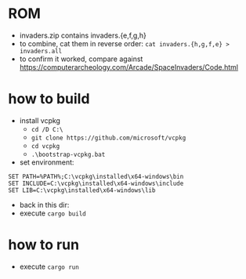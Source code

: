 # ROM
- invaders.zip contains invaders.{e,f,g,h}
- to combine, cat them in reverse order: `cat invaders.{h,g,f,e} > invaders.all`
- to confirm it worked, compare against https://computerarcheology.com/Arcade/SpaceInvaders/Code.html

# how to build
- install vcpkg
    - `cd /D C:\`
    - `git clone https://github.com/microsoft/vcpkg`
    - `cd vcpkg`
    - `.\bootstrap-vcpkg.bat`
- set environment:
```
SET PATH=%PATH%;C:\vcpkg\installed\x64-windows\bin
SET INCLUDE=C:\vcpkg\installed\x64-windows\include
SET LIB=C:\vcpkg\installed\x64-windows\lib
```
- back in this dir:
- execute `cargo build`

# how to run
- execute `cargo run`
